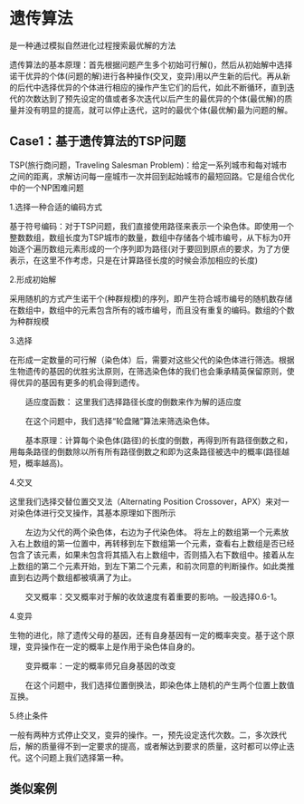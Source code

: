 # 遗传算法

是一种通过模拟自然进化过程搜索最优解的方法

遗传算法的基本原理：首先根据问题产生多个初始可行解()，然后从初始解中选择诺干优异的个体(问题的解)进行各种操作(交叉，变异)用以产生新的后代。再从新的后代中选择优异的个体进行相应的操作产生它们的后代，如此不断循环，直到迭代的次数达到了预先设定的值或者多次迭代以后产生的最优异的个体(最优解)的质量并没有明显的提高，就可以停止迭代，这时的最优个体(最优解)最为问题的解。
  
## Case1：基于遗传算法的TSP问题

TSP(旅行商问题，Traveling Salesman Problem)：给定一系列城市和每对城市之间的距离，求解访问每一座城市一次并回到起始城市的最短回路。它是组合优化中的一个NP困难问题

1.选择一种合适的编码方式

基于符号编码：对于TSP问题，我们直接使用路径来表示一个染色体。即使用一个整数数组，数组长度为TSP城市的数量，数组中存储各个城市编号，从下标为0开始逐个遍历数组元素形成的一个序列即为路径(对于要回到原点的要求，为了方便表示，在这里不作考虑，只是在计算路径长度的时候会添加相应的长度)

2.形成初始解

采用随机的方式产生诺干个(种群规模)的序列，即产生符合城市编号的随机数存储在数组中，数组中的元素包含所有的城市编号，而且没有重复的编码。数组的个数为种群规模

3.选择

在形成一定数量的可行解（染色体）后，需要对这些父代的染色体进行筛选。根据生物遗传的基因的优胜劣汰原则，在筛选染色体的我们也会秉承精英保留原则，使得优异的基因有更多的机会得到遗传。

　　适应度函数： 这里我们选择路径长度的倒数来作为解的适应度

　　在这个问题中，我们选择“轮盘赌”算法来筛选染色体。

　　基本原理：计算每个染色体(路径)的长度的倒数，再得到所有路径倒数之和，用每条路径的倒数除以所有所有路径倒数之和即为这条路径被选中的概率(路径越短，概率越高)。
  
4.交叉

这里我们选择交替位置交叉法（Alternating Position Crossover，APX）来对一对染色体进行交叉操作，其基本原理如下图所示

　　左边为父代的两个染色体，右边为子代染色体。 将左上的数组第一个元素放入右上数组的第一位置中，再转移到左下数组第一个元素，查看右上数组是否已经包含了该元素，如果未包含将其插入右上数组中，否则插入右下数组中。接着从左上数组的第二个元素开始，到左下第二个元素，和前次同意的判断操作。如此类推直到右边两个数组都被填满了为止。

　　交叉概率：交叉概率对于解的收敛速度有着重要的影响。一般选择0.6-1。

4.变异

生物的进化，除了遗传父母的基因，还有自身基因有一定的概率突变。基于这个原理，变异操作在一定的概率上是作用于染色体自身的。

　　变异概率：一定的概率师兄自身基因的改变

　　在这个问题中，我们选择位置倒换法，即染色体上随机的产生两个位置上数值互换。
  
5.终止条件

一般有两种方式停止交叉，变异的操作。一，预先设定迭代次数。二，多次跌代后，解的质量得不到一定要求的提高，或者解达到要求的质量，这时都可以停止迭代。这个问题上我们选择第一种。

## 类似案例
